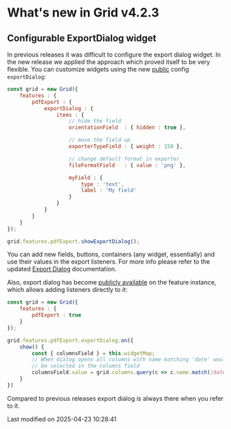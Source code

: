 # What's new in Grid v4.2.3

## Configurable ExportDialog widget

In previous releases it was difficult to configure the export dialog widget. In the new release we applied the approach
which proved itself to be very flexible. You can customize widgets using the new 
[public](#Grid/feature/export/PdfExport#config-exportDialog) config `exportDialog`:

```javascript
const grid = new Grid({
    features : {
        pdfExport : {
            exportDialog : {
                items : {
                    // hide the field
                    orientationField  : { hidden : true },

                    // move the field up
                    exporterTypeField : { weight : 150 },

                    // change default format in exporter
                    fileFormatField   : { value : 'png' },

                    myField : {
                        type : 'text',
                        label : 'My field'
                    }
                }
            }
        }
    }
});

grid.features.pdfExport.showExportDialog();
```

You can add new fields, buttons, containers (any widget, essentially) and use their values in the export listeners. For
more info please refer to the updated [Export Dialog](#Grid/view/export/ExportDialog) documentation.

Also, export dialog has become [publicly available](#Grid/feature/export/PdfExport#property-exportDialog) on the feature
instance, which allows adding listeners directly to it:

```javascript
const grid = new Grid({
    features : {
        pdfExport : true
    }
});

grid.features.pdfExport.exportDialog.on({
    show() {
        const { columnsField } = this.widgetMap;
        // When dialog opens all columns with name matching 'date' would
        // be selected in the columns field 
        columnsField.value = grid.columns.query(c => c.name.match(/date/i));
    }
})
```

Compared to previous releases export dialog is always there when you refer to it.


<p class="last-modified">Last modified on 2025-04-23 10:28:41</p>